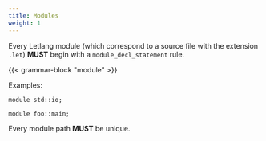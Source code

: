 ```yaml
---
title: Modules
weight: 1
---
```


Every Letlang module (which correspond to a source file with the extension
`.let`) **MUST** begin with a `module_decl_statement` rule.

{{< grammar-block "module" >}}

Examples:

```letlang
module std::io;
```

```letlang
module foo::main;
```

Every module path **MUST** be unique.
